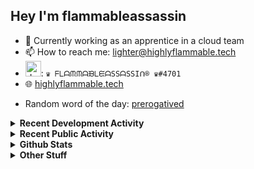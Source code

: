 ## Hey I'm flammableassassin

- 🔭 Currently working as an apprentice in a cloud team  
- 📫 How to reach me: [lighter@highlyflammable.tech](mailto:lighter@highlyflammable.tech?subject=Hello)
- <img src="https://discord.com/assets/2c21aeda16de354ba5334551a883b481.png" alt="drawing" width="25"/>: `♛ ᖴᒪᗩᙏᙏᗩᙖᒪᙓᗩSSᗩSSIᑎ® ♛#4701`
- 🌐 [highlyflammable.tech](https://highlyflammable.tech)

<!--START_SECTION:randomWord-->
- Random word of the day: [prerogatived](https://www.wordnik.com/words/prerogatived)
<!--END_SECTION:randomWord-->

<details>
  <summary><b>Recent Development Activity</b></summary>
  
  <!--START_SECTION:waka-->

```txt
JSON         3 hrs 44 mins   ██████▒░░░░░░░░░░░░░░░░░░   25.53 %
TypeScript   2 hrs 58 mins   █████░░░░░░░░░░░░░░░░░░░░   20.38 %
Bicep        2 hrs 24 mins   ████░░░░░░░░░░░░░░░░░░░░░   16.41 %
Python       1 hr 56 mins    ███▒░░░░░░░░░░░░░░░░░░░░░   13.32 %
Markdown     1 hr 9 mins     ██░░░░░░░░░░░░░░░░░░░░░░░   07.89 %
```

<!--END_SECTION:waka-->

</details>

<details>
  <summary><b>Recent Public Activity</b></summary>
    <br>

  <!--START_SECTION:activity-->
1. 🗣 Commented on [#71](https://github.com/flamableassassin/status/issues/71#issuecomment-1828511627) in [flamableassassin/status](https://github.com/flamableassassin/status)
2. ❗ Opened issue [#71](https://github.com/flamableassassin/status/issues/71) in [flamableassassin/status](https://github.com/flamableassassin/status)
3. 🔒 Closed issue [#71](https://github.com/flamableassassin/status/issues/71) in [flamableassassin/status](https://github.com/flamableassassin/status)
4. 🗣 Commented on [#70](https://github.com/flamableassassin/status/issues/70#issuecomment-1824096115) in [flamableassassin/status](https://github.com/flamableassassin/status)
5. 🔒 Closed issue [#70](https://github.com/flamableassassin/status/issues/70) in [flamableassassin/status](https://github.com/flamableassassin/status)
  <!--END_SECTION:activity-->

</details>

<details>
  <summary><b>Github Stats</b></summary>
    <br>
    <p align="center">
      <img width="48%" src="https://github-readme-stats.vercel.app/api?username=flamableassassin&count_private=true&show_icons=true&theme=radical"/>
      <img width="48%" src="https://github-readme-streak-stats.herokuapp.com?user=flamableassassin&theme=neon-dark"/>
    </p>
  
</details>

<details>
  <summary><b>Other Stuff</b></summary>
  <br>
<a href="https://www.abuseipdb.com/user/67633" title="AbuseIPDB" alt="AbuseIPDB Contributor Badge">
	<img src="https://www.abuseipdb.com/contributor/67633.svg" style="width: 180px;">
</a>
  
</details>
